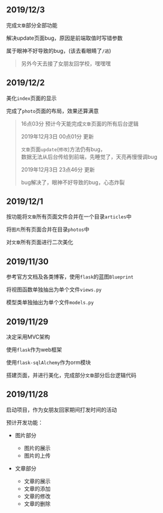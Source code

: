 ## 2019/12/3
完成`文章`部分全部功能

解决update页面bug，原因是前端取值时写错参数

属于眼神不好导致的bug，(该去看眼睛了`/逃`)

> 另外今天去接了女朋友回学校，嘿嘿嘿

## 2019/12/2
美化`index`页面的显示

完成了``photo``页面的布局，效果还算满意

> 16点03分 预计今天能完成`文章`页面的所有后台逻辑
>  
> 2019年12月3日 00点01分 更新
>
> `文章`页面`update`(`修改`)方法仍有bug，  
> 数据无法从后台传给到前端，先睡觉了，天亮再慢慢调bug
>
> 2019年12月3日 23点46分 更新
>
> bug解决了，眼神不好导致的bug，心态炸裂

## 2019/12/1
按功能将`文章`所有页面文件合并在一个目录`articles`中

将`图片`所有页面合并在目录`photos`中

对`文章`所有页面进行二次美化

## 2019/11/30
参考官方文档及各类博客，使用`flask`的蓝图`Blueprint`

将视图函数单独抽出为单个文件`views.py`

模型类单独抽出为单个文件`models.py`

## 2019/11/29
决定采用MVC架构

使用`flask`作为web框架
 
使用`flask-sqlAlchemy`作为orm模块 

搭建页面，并进行美化，完成部分`文章`部分后台逻辑代码


## 2019/11/28
启动项目，作为女朋友回家期间打发时间的活动

预计开发功能：

* 图片部分
    * 图片的展示
    * 图片的上传
    
* 文章部分
    * 文章的展示
    * 文章的添加
    * 文章的修改
    * 文章的删除